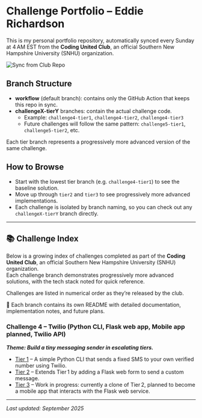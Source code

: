 # Challenge Portfolio – Eddie Richardson

This is my personal portfolio repository, automatically synced every Sunday at 4 AM EST from the **Coding United Club**, an official Southern New Hampshire University (SNHU) organization.

![Sync from Club Repo](https://github.com/Eddie-Richardson/challenge-EddieRichardson/actions/workflows/sync.yml/badge.svg)

## Branch Structure

- **workflow** (default branch): contains only the GitHub Action that keeps this repo in sync.  
- **challengeX-tierY** branches: contain the actual challenge code.  
  - Example: `challenge4-tier1`, `challenge4-tier2`, `challenge4-tier3`  
  - Future challenges will follow the same pattern: `challenge5-tier1`, `challenge5-tier2`, etc.

Each tier branch represents a progressively more advanced version of the same challenge.

## How to Browse

- Start with the lowest tier branch (e.g. `challenge4-tier1`) to see the baseline solution.  
- Move up through `tier2` and `tier3` to see progressively more advanced implementations.  
- Each challenge is isolated by branch naming, so you can check out any `challengeX-tierY` branch directly.

---

## 📚 Challenge Index

Below is a growing index of challenges completed as part of the **Coding United Club**, an official Southern New Hampshire University (SNHU) organization.  
Each challenge branch demonstrates progressively more advanced solutions, with the tech stack noted for quick reference.

Challenges are listed in numerical order as they’re released by the club.

🔎 Each branch contains its own README with detailed documentation, implementation notes, and future plans.


### Challenge 4 – Twilio (Python CLI, Flask web app, Mobile app planned, Twilio API)
***Theme: Build a tiny messaging sender in escalating tiers.***

- [Tier 1](https://github.com/Eddie-Richardson/challenge-EddieRichardson/tree/challenge4-tier1) – A simple Python CLI that sends a fixed SMS to your own verified number using Twilio.
- [Tier 2](https://github.com/Eddie-Richardson/challenge-EddieRichardson/tree/challenge4-tier2) – Extends Tier 1 by adding a Flask web form to send a custom message.
- [Tier 3](https://github.com/Eddie-Richardson/challenge-EddieRichardson/tree/challenge4-tier3) – Work in progress: currently a clone of Tier 2, planned to become a mobile app that interacts with the Flask web service.

---

<!-- Future challenges can be added here in the same format -->

<!-- 
TEMPLATE:
### Challenge X – [Name] (Tech stack here)
***Theme: [Official challenge theme or one-line goal].***
- [Tier 1](link-to-branch) – baseline implementation [short description]
- [Tier 2](link-to-branch) – extended functionality [what was added]
- [Tier 3](link-to-branch) – advanced/optimized solution [production-ready polish]
-->

_Last updated: September 2025_
